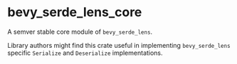 # bevy_serde_lens_core

A semver stable core module of `bevy_serde_lens`.

Library authors might find this crate useful in implementing `bevy_serde_lens`
specific `Serialize` and `Deserialize` implementations.
